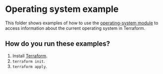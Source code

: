 # Operating system example

This folder shows examples of how to use the [operating-system module](https://github.com/terraform-modules-krish/terraform-aws-utilities/blob/v0.3.0/modules/operating-system) to access information
about the current operating system in Terraform.




## How do you run these examples?

1. Install [Terraform](https://www.terraform.io/).
1. `terraform init`.
1. `terraform apply`.



